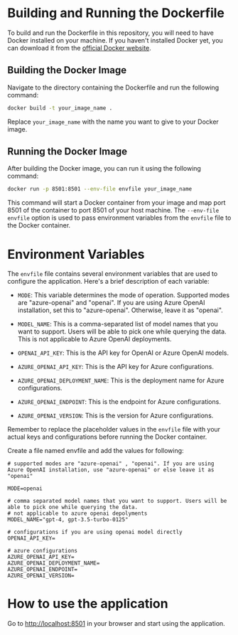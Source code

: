 # Building and Running the Dockerfile

To build and run the Dockerfile in this repository, you will need to have Docker installed on your machine. If you haven't installed Docker yet, you can download it from the [official Docker website](https://www.docker.com/products/docker-desktop).

## Building the Docker Image

Navigate to the directory containing the Dockerfile and run the following command:

```bash
docker build -t your_image_name .
```

Replace `your_image_name` with the name you want to give to your Docker image.

## Running the Docker Image

After building the Docker image, you can run it using the following command:

```bash
docker run -p 8501:8501 --env-file envfile your_image_name
```

This command will start a Docker container from your image and map port 8501 of the container to port 8501 of your host machine. The `--env-file envfile` option is used to pass environment variables from the `envfile` file to the Docker container.

# Environment Variables

The `envfile` file contains several environment variables that are used to configure the application. Here's a brief description of each variable:

- `MODE`: This variable determines the mode of operation. Supported modes are "azure-openai" and "openai". If you are using Azure OpenAI installation, set this to "azure-openai". Otherwise, leave it as "openai".

- `MODEL_NAME`: This is a comma-separated list of model names that you want to support. Users will be able to pick one while querying the data. This is not applicable to Azure OpenAI deployments.

- `OPENAI_API_KEY`: This is the API key for OpenAI or Azure OpenAI models.

- `AZURE_OPENAI_API_KEY`: This is the API key for Azure configurations.

- `AZURE_OPENAI_DEPLOYMENT_NAME`: This is the deployment name for Azure configurations.

- `AZURE_OPENAI_ENDPOINT`: This is the endpoint for Azure configurations.

- `AZURE_OPENAI_VERSION`: This is the version for Azure configurations.

Remember to replace the placeholder values in the `envfile` file with your actual keys and configurations before running the Docker container.


Create a file named envfile and add the values for following:

```
# supported modes are "azure-openai" , "openai". If you are using Azure OpenAI installation, use "azure-openai" or else leave it as "openai"

MODE=openai

# comma separated model names that you want to support. Users will be able to pick one while querying the data.
# not applicable to azure openai depolyments
MODEL_NAME="gpt-4, gpt-3.5-turbo-0125"

# configurations if you are using openai model directly
OPENAI_API_KEY=

# azure configurations
AZURE_OPENAI_API_KEY=
AZURE_OPENAI_DEPLOYMENT_NAME=
AZURE_OPENAI_ENDPOINT=
AZURE_OPENAI_VERSION=
```


# How to use the application

Go to [http://localhost:8501](http://localhost:8501) in your browser and start using the application.